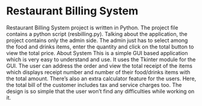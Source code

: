# Restaurant Billing System 
Restaurant Billing System project is written in Python. The project file contains a python script (resbilling.py). Talking about the application, the project contains only the admin side. The admin just has to select among the food and drinks items, enter the quantity and click on the total button to view the total price.  About System This is a simple GUI based application which is very easy to understand and use. It uses the Tkinter module for the GUI. The user can address the order and view the total receipt of the items which displays receipt number and number of their food/drinks items with the total amount. There’s also an extra calculator feature for the users. Here, the total bill of the customer includes tax and service charges too. The design is so simple that the user won’t find any difficulties while working on it.

